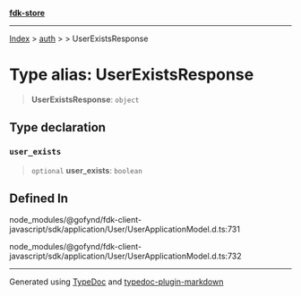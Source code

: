 [**fdk-store**](../../../README.md)
***

[Index](../../../API.md) > [auth](../../README.md) > [<internal>](../README.md) > UserExistsResponse

# Type alias: UserExistsResponse

> **UserExistsResponse**: `object`

## Type declaration

### `user_exists`

> `optional` **user\_exists**: `boolean`

## Defined In

node\_modules/@gofynd/fdk-client-javascript/sdk/application/User/UserApplicationModel.d.ts:731

node\_modules/@gofynd/fdk-client-javascript/sdk/application/User/UserApplicationModel.d.ts:732

***
Generated using [TypeDoc](https://typedoc.org/) and [typedoc-plugin-markdown](https://www.npmjs.com/package/typedoc-plugin-markdown)
